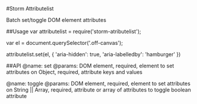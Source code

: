 #Storm Attributelist

Batch set/toggle DOM element attributes

##Usage
var attributelist = require('storm-atributelist');

var el = document.querySelector('.off-canvas');

attributelist.set(el, {
    'aria-hidden': true,
    'aria-labelledby': 'hamburger'
})

##API
@name: set
@params:
DOM element, required, element to set attributes on
Object, required, attribute keys and values


@name: toggle
@params:
DOM element, required, element to set attributes on
String || Array, required, attribute or array of attributes to toggle boolean attribute



